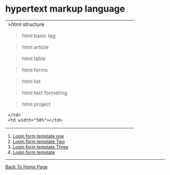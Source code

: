 # hypertext markup language 
<table width="100%">
  <tr>
    <td width="50%">
>html structure

>html basic tag

>html article

>html table

>html forms

>html list

>html text formeting

>html project 

    </td>
    <td width="50%"></td>
  </tr>
</table>

<ol>
  <li><a href="login.html">Login form template one</a></li>
  <li><a href="login1.html">Login form template Two</a></li>
  <li><a href="login2.html">Login form template Three</a></li>
  <li><a href="">Login form template</a></li>
</ol>
  

<hr>
<a href="https://punitkatiyar.github.io/">Back To Home Page</a>
